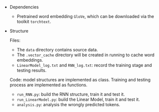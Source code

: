 - Dependencies

  - Pretrained word embedding `GloVe`, which can be downloaded via the toolkit `torchtext`.

- Structure

  Files:

  - The `data`  directory contains source data.
  - The `.vector_cache` directory will be created in running to cache word embeddings.
  - `LinearModel_log.txt` and `RNN_log.txt`: record the training stage and testing results.

  Code: model structures are implemented as class. Training and testing process are implemented as functions.

  - `run_RNN.py`: build the RNN structure, train it and test it.
  - `run_LinearModel.py`: build the Linear Model, train it and test it.
  - `analysis.py`: analysis the wrongly predicted tokens.

